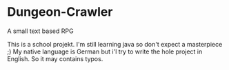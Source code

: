 Dungeon-Crawler
===============

A small text based RPG

This is a school projekt. I'm still learning java so don't expect a masterpiece ;)
My native language is German but i'l try to write the hole project in English. So it may contains typos.
